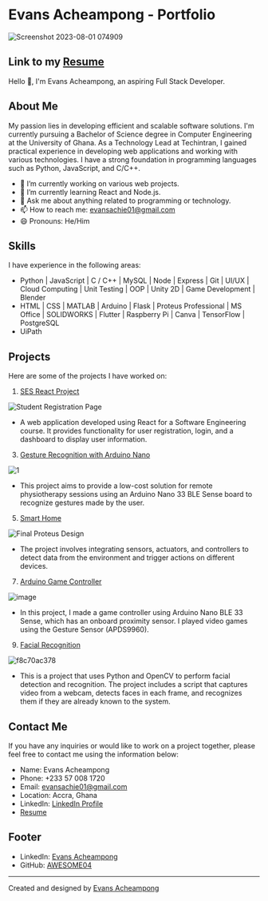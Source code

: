 # Evans Acheampong - Portfolio


![Screenshot 2023-08-01 074909](https://github.com/AWESOME04/My-Portfolio/assets/102630199/68b08b4d-496c-4583-8e50-22c6a3503681)

## Link to my [Resume](https://drive.google.com/file/d/1UyBkk2de6Xu7a61xV8S3rDckuY30plf6/view?usp=sharing)


Hello 👋, I'm Evans Acheampong, an aspiring Full Stack Developer.

## About Me
My passion lies in developing efficient and scalable software solutions. I'm currently pursuing a Bachelor of Science degree in Computer Engineering at the University of Ghana. As a Technology Lead at Techintran, I gained practical experience in developing web applications and working with various technologies. I have a strong foundation in programming languages such as Python, JavaScript, and C/C++.

- 🔭 I’m currently working on various web projects.
- 🌱 I’m currently learning React and Node.js.
- 💬 Ask me about anything related to programming or technology.
- 📫 How to reach me: [evansachie01@gmail.com](mailto:evansachie01@gmail.com)
- 😄 Pronouns: He/Him

## Skills
I have experience in the following areas:

- Python | JavaScript | C / C++ | MySQL | Node | Express | Git | UI/UX | Cloud Computing | Unit Testing | OOP | Unity 2D | Game Development | Blender
- HTML | CSS | MATLAB | Arduino | Flask | Proteus Professional | MS Office | SOLIDWORKS | Flutter | Raspberry Pi | Canva | TensorFlow | PostgreSQL
- UiPath

## Projects
Here are some of the projects I have worked on:

1. [SES React Project](https://github.com/AWESOME04/SES-React-Project)

![Student Registration Page](https://github.com/AWESOME04/SES-React-Project/assets/102630199/56df1153-f931-4fe5-9202-4f70cb048e01)

   - A web application developed using React for a Software Engineering course. It provides functionality for user registration, login, and a dashboard to display user information.
  

3. [Gesture Recognition with Arduino Nano](https://github.com/AWESOME04/Gesture-Recognition-with-Arduino-Nano-for-Remote-Physiotherapy)

![1](https://user-images.githubusercontent.com/102630199/227560566-71e4ce17-d34a-4a2b-91f9-737d4bdef638.PNG)

   - This project aims to provide a low-cost solution for remote physiotherapy sessions using an Arduino Nano 33 BLE Sense board to recognize gestures made by the user.

5. [Smart Home](https://github.com/AWESOME04/Smart-Home)

![Final Proteus Design](https://user-images.githubusercontent.com/102630199/226955224-1d36b5e5-7611-4945-b828-1d73d479db2a.jpg)

   - The project involves integrating sensors, actuators, and controllers to detect data from the environment and trigger actions on different devices.

7. [Arduino Game Controller](https://github.com/AWESOME04/Arduino-Game-Controller)


![image](https://user-images.githubusercontent.com/102630199/219422937-d99794fb-efb9-432c-b523-b6b503f91d46.png)

   - In this project, I made a game controller using Arduino Nano BLE 33 Sense, which has an onboard proximity sensor. I played video games using the Gesture Sensor (APDS9960).

9. [Facial Recognition](https://github.com/AWESOME04/Facial-Recognition-Using-Python-OpenCV)

![f8c70ac378](https://user-images.githubusercontent.com/102630199/228613628-f60ee6ee-c4b4-42d7-8fa6-1590e29bb502.jpg)

   - This is a project that uses Python and OpenCV to perform facial detection and recognition. The project includes a script that captures video from a webcam, detects faces in each frame, and recognizes them if they are already known to the system.

## Contact Me
If you have any inquiries or would like to work on a project together, please feel free to contact me using the information below:

- Name: Evans Acheampong
- Phone: +233 57 008 1720
- Email: [evansachie01@gmail.com](mailto:evansachie01@gmail.com)
- Location: Accra, Ghana
- LinkedIn: [LinkedIn Profile](https://www.linkedin.com/in/evans-acheampong-982315232/)
- [Resume](https://drive.google.com/file/d/1UyBkk2de6Xu7a61xV8S3rDckuY30plf6/view?usp=sharing)

## Footer
- LinkedIn: [Evans Acheampong](https://www.linkedin.com/in/evans-acheampong-982315232/)
- GitHub: [AWESOME04](https://github.com/AWESOME04)

---
Created and designed by [Evans Acheampong](https://www.linkedin.com/in/evans-acheampong-982315232/)
